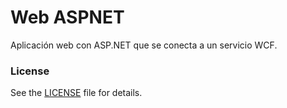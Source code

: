 # Web ASPNET

Aplicación web con ASP.NET que se conecta a un servicio WCF.

### License
See the [LICENSE](LICENSE) file for details.
